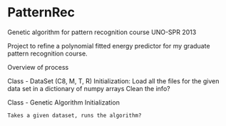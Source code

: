 PatternRec
==========

Genetic algorithm for pattern recognition course UNO-SPR 2013

Project to refine a polynomial fitted energy predictor for 
my graduate pattern recognition course.


Overview of process

Class - DataSet (C8, M, T, R)
    Initialization:
        Load all the files for the given data set in a dictionary of numpy
        arrays
        Clean the info?

Class - Genetic Algorithm
    Initialization

    Takes a given dataset, runs the algorithm?
